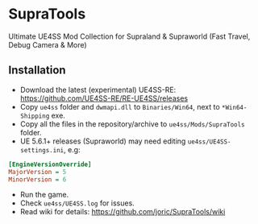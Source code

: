 # SupraTools

Ultimate UE4SS Mod Collection for Supraland & Supraworld (Fast Travel, Debug Camera & More)

## Installation

* Download the latest (experimental) UE4SS-RE: https://github.com/UE4SS-RE/RE-UE4SS/releases
* Copy `ue4ss` folder and `dwmapi.dll` to `Binaries/Win64`, next to `*Win64-Shipping` exe.
* Copy all the files in the repository/archive to `ue4ss/Mods/SupraTools` folder.
* UE 5.6.1+ releases (Supraworld) may need editing `ue4ss/UE4SS-settings.ini`, e.g:

```ini
[EngineVersionOverride]
MajorVersion = 5
MinorVersion = 6
```

* Run the game.
* Check `ue4ss/UE4SS.log` for issues.
* Read wiki for details: https://github.com/joric/SupraTools/wiki
